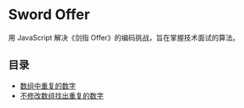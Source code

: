 # Sword Offer
用 JavaScript 解决《剑指 Offer》的编码挑战，旨在掌握技术面试的算法。

## 目录

- [数组中重复的数字](./docs/数组中重复的数字)
- [不修改数组找出重复的数字](./docs/不修改数组找出重复的数字)
